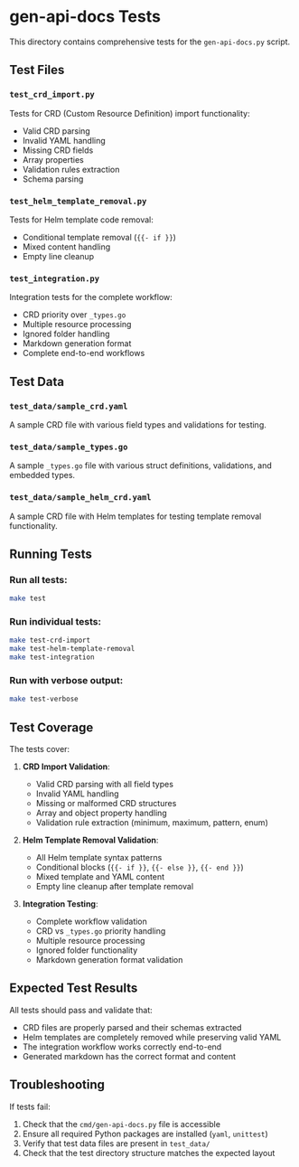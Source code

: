 # gen-api-docs Tests

This directory contains comprehensive tests for the `gen-api-docs.py` script.

## Test Files

### `test_crd_import.py`
Tests for CRD (Custom Resource Definition) import functionality:
- Valid CRD parsing
- Invalid YAML handling
- Missing CRD fields
- Array properties
- Validation rules extraction
- Schema parsing

### `test_helm_template_removal.py`
Tests for Helm template code removal:
- Conditional template removal (`{{- if }}`)
- Mixed content handling
- Empty line cleanup

### `test_integration.py`
Integration tests for the complete workflow:
- CRD priority over `_types.go`
- Multiple resource processing
- Ignored folder handling
- Markdown generation format
- Complete end-to-end workflows

## Test Data

### `test_data/sample_crd.yaml`
A sample CRD file with various field types and validations for testing.

### `test_data/sample_types.go`
A sample `_types.go` file with various struct definitions, validations, and embedded types.

### `test_data/sample_helm_crd.yaml`
A sample CRD file with Helm templates for testing template removal functionality.

## Running Tests

### Run all tests:
```bash
make test
```

### Run individual tests:
```bash
make test-crd-import
make test-helm-template-removal
make test-integration
```

### Run with verbose output:
```bash
make test-verbose
```

## Test Coverage

The tests cover:

1. **CRD Import Validation**:
   - Valid CRD parsing with all field types
   - Invalid YAML handling
   - Missing or malformed CRD structures
   - Array and object property handling
   - Validation rule extraction (minimum, maximum, pattern, enum)

3. **Helm Template Removal Validation**:
   - All Helm template syntax patterns
   - Conditional blocks (`{{- if }}`, `{{- else }}`, `{{- end }}`)
   - Mixed template and YAML content
   - Empty line cleanup after template removal

4. **Integration Testing**:
   - Complete workflow validation
   - CRD vs `_types.go` priority handling
   - Multiple resource processing
   - Ignored folder functionality
   - Markdown generation format validation

## Expected Test Results

All tests should pass and validate that:
- CRD files are properly parsed and their schemas extracted
- Helm templates are completely removed while preserving valid YAML
- The integration workflow works correctly end-to-end
- Generated markdown has the correct format and content

## Troubleshooting

If tests fail:
1. Check that the `cmd/gen-api-docs.py` file is accessible
2. Ensure all required Python packages are installed (`yaml`, `unittest`)
3. Verify that test data files are present in `test_data/`
4. Check that the test directory structure matches the expected layout 